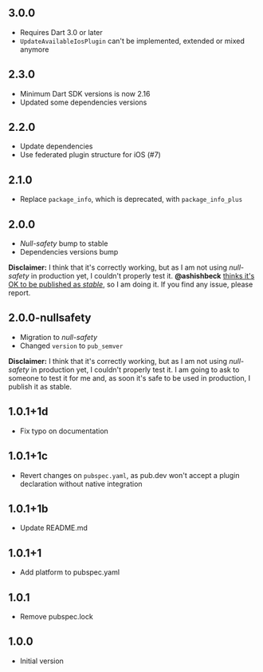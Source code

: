 ## 3.0.0

- Requires Dart 3.0 or later
- `UpdateAvailableIosPlugin` can't be implemented, extended or mixed anymore

## 2.3.0

- Minimum Dart SDK versions is now 2.16
- Updated some dependencies versions

## 2.2.0

- Update dependencies
- Use federated plugin structure for iOS (#7)

## 2.1.0

- Replace `package_info`, which is deprecated, with `package_info_plus`

## 2.0.0

- *Null-safety* bump to stable
- Dependencies versions bump

**Disclaimer:** I think that it's correctly working, but as I am not using *null-safety* in production yet, I couldn't properly test it. **@ashishbeck** [thinks it's OK to be published as *stable*](https://github.com/mateusfccp/update_available/issues/5#issuecomment-797945264), so I am doing it. If you find any issue, please report.

## 2.0.0-nullsafety

- Migration to *null-safety*
- Changed `version` to `pub_semver`

**Disclaimer:** I think that it's correctly working, but as I am not using *null-safety* in production yet, I couldn't properly test it. I am going to ask to someone to test it for me and, as soon it's safe to be used in production, I publish it as stable.

## 1.0.1+1d

- Fix typo on documentation

## 1.0.1+1c

- Revert changes on `pubspec.yaml`, as pub.dev won't accept a plugin declaration without native integration

## 1.0.1+1b

- Update README.md

## 1.0.1+1

- Add platform to pubspec.yaml

## 1.0.1

- Remove pubspec.lock

## 1.0.0

- Initial version
